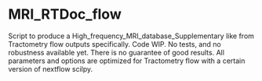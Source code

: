 # MRI_RTDoc_flow
Script to produce a High_frequency_MRI_database_Supplementary like from Tractometry flow outputs specifically.
Code WIP. No tests, and no robustness available yet. There is no guarantee of good results.
All parameters and options are optimized for Tractometry flow with a certain version of nextflow scilpy.


